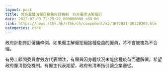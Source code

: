 ```yaml
---
layout: post
title: 勞方冀釐清僱員豁免打針機制　資方要求清晰指引
date: 2022-02-09 22:29:22.000000000 +08:00
link: https://news.rthk.hk/rthk/ch/component/k2/1632831-20220209.htm
categories: rthk
---
```


政府計劃修訂僱傭條例，如果僱主解僱拒絕接種疫苗的僱員，將不會被視為不合理。

有勞工顧問委員會勞方代表關注，有僱員因身體狀況未能接種疫苗而遭解僱，希望政府釐清豁免機制。有僱主代表期望，政府有清晰指引讓企業遵從。

